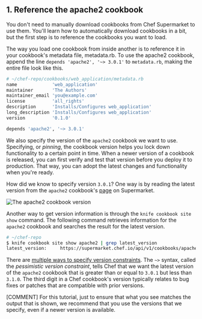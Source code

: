 ## 1. Reference the apache2 cookbook

You don't need to manually download cookbooks from Chef Supermarket to use them. You'll learn how to automatically download cookbooks in a bit, but the first step is to reference the cookbooks you want to load.

The way you load one cookbook from inside another is to reference it in your cookbook's metadata file, metadata.rb. To use the apache2 cookbook, append the line `depends 'apache2', '~> 3.0.1'` to <code class="file-path">metadata.rb</code>, making the entire file look like this.

```ruby
# ~/chef-repo/cookbooks/web_application/metadata.rb
name             'web_application'
maintainer       'The Authors'
maintainer_email 'you@example.com'
license          'all_rights'
description      'Installs/Configures web_application'
long_description 'Installs/Configures web_application'
version          '0.1.0'

depends 'apache2', '~> 3.0.1'
```

We also specify the version of the `apache2` cookbook we want to use. Specifying, or _pinning_, the cookbook version helps you lock down functionality to a certain point in time. When a newer version of a cookbook is released, you can first verify and test that version before you deploy it to production. That way, you can adopt the latest changes and functionality when you're ready.

How did we know to specify version `3.0.1`? One way is by reading the latest version from the `apache2` cookbook's [page](https://supermarket.chef.io/cookbooks/apache2) on Supermarket.

![The apache2 cookbook version](misc/supermarket_apache2_version.png)

Another way to get version information is through the `knife cookbook site show` command. The following command retrieves information for the `apache2` cookbook and searches the result for the latest version.

```bash
# ~/chef-repo
$ knife cookbook site show apache2 | grep latest_version
latest_version:     https://supermarket.chef.io/api/v1/cookbooks/apache2/versions/3.0.1
```

There are [multiple ways to specify version constraints](http://docs.chef.io/cookbook_versions.html). The `~>` syntax, called the _pessimistic version constraint_, tells Chef that we want the latest version of the `apache2` cookbook that is greater than or equal to `3.0.1` but less than `3.1.0`. The third digit in a Chef cookbook's version typically relates to bug fixes or patches that are compatible with prior versions.

[COMMENT] For this tutorial, just to ensure that what you see matches the output that is shown, we recommend that you use the versions that we specify, even if a newer version is available.
